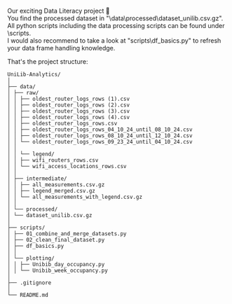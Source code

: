 Our exciting Data Literacy project 🥳 \
You find the processed dataset in "\data\processed\dataset_unilib.csv.gz". \
All python scripts including the data processing scripts can be found under \scripts. \
I would also recommend to take a look at "scripts\df_basics.py" to refresh your data frame handling knowledge. 

That's the project structure:
```text
UniLib-Analytics/
│
├── data/
│ ├── raw/
│ │ ├── oldest_router_logs_rows (1).csv
│ │ ├── oldest_router_logs_rows (2).csv
│ │ ├── oldest_router_logs_rows (3).csv
│ │ ├── oldest_router_logs_rows (4).csv
│ │ ├── oldest_router_logs_rows.csv
│ │ ├── oldest_router_logs_rows_04_10_24_until_08_10_24.csv
│ │ ├── oldest_router_logs_rows_08_10_24_until_12_10_24.csv
│ │ └── oldest_router_logs_rows_09_23_24_until_04_10_24.csv
│ │
│ │ └── legend/
│ │ ├── wifi_routers_rows.csv
│ │ └── wifi_access_locations_rows.csv
│ │
│ ├── intermediate/
│ │ ├── all_measurements.csv.gz
│ │ ├── legend_merged.csv.gz
│ │ └── all_measurements_with_legend.csv.gz
│ │
│ └── processed/
│ └── dataset_unilib.csv.gz
│
├── scripts/
│ ├── 01_combine_and_merge_datasets.py
│ ├── 02_clean_final_dataset.py
│ ├── df_basics.py
│ │
│ └── plotting/
│ │ ├── Unibib_day_occupancy.py
│ │ └── Unibib_week_occupancy.py
│
├── .gitignore
│
└── README.md
```
